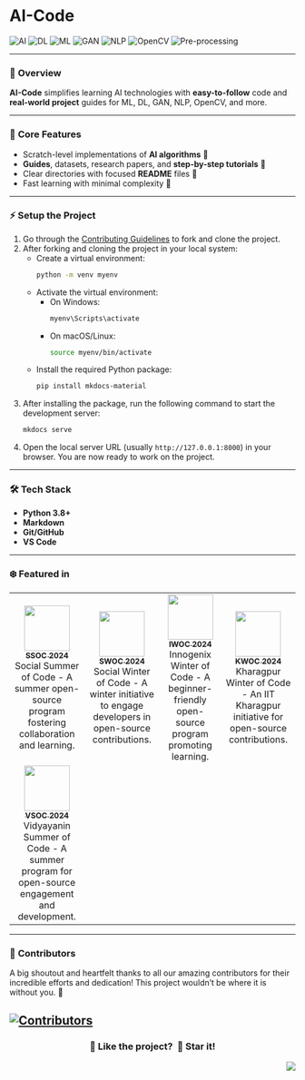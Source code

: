 # AI-Code

![AI](https://img.shields.io/badge/AI-ff5733?style=flat-square) 
![DL](https://img.shields.io/badge/DL-007bff?style=flat-square) 
![ML](https://img.shields.io/badge/ML-ffc300?style=flat-square) 
![GAN](https://img.shields.io/badge/GAN-6a1b9a?style=flat-square) 
![NLP](https://img.shields.io/badge/NLP-28a745?style=flat-square) 
![OpenCV](https://img.shields.io/badge/OpenCV-34495e?style=flat-square) 
![Pre-processing](https://img.shields.io/badge/Pre--processing-e67e22?style=flat-square)

---

### 🌟 **Overview**
**AI-Code** simplifies learning AI technologies with **easy-to-follow** code and **real-world project** guides for ML, DL, GAN, NLP, OpenCV, and more.

---

### 🔑 **Core Features**
- Scratch-level implementations of **AI algorithms** 🧠
- **Guides**, datasets, research papers, and **step-by-step tutorials** 📘
- Clear directories with focused **README** files 📂
- Fast learning with minimal complexity 🚀

---

### ⚡ **Setup the Project**
1. Go through the [Contributing Guidelines](./CONTRIBUTING.md) to fork and clone the project.
2. After forking and cloning the project in your local system:
   - Create a virtual environment:
     ```bash
     python -m venv myenv
     ```
   - Activate the virtual environment:
     - On Windows:
       ```bash
       myenv\Scripts\activate
       ```
     - On macOS/Linux:
       ```bash
       source myenv/bin/activate
       ```
   - Install the required Python package:
     ```bash
     pip install mkdocs-material
     ```
3. After installing the package, run the following command to start the development server:
   ```bash
   mkdocs serve
   ```
4. Open the local server URL (usually `http://127.0.0.1:8000`) in your browser. You are now ready to work on the project.

---

### 🛠️ **Tech Stack**
- **Python 3.8+**
- **Markdown**
- **Git/GitHub**
- **VS Code**

---
### ❄️ Featured in
<table>
<tr>
  <td align="center">
    <a href="https://ssocseason3.devfolio.co/">
      <img src="https://github.com/user-attachments/assets/27134867-4952-4511-be8d-95db42ce6601" width=80px height=80px />
      <br /><sub><b>SSOC 2024</b></sub>
    </a>
    <br />Social Summer of Code - A summer open-source program fostering collaboration and learning.
  </td>
  
  <td align="center">
    <a href="https://www.socialwinterofcode.com/">
      <img src="https://github.com/user-attachments/assets/a343c7eb-55c0-4f06-a3e3-eb6c67a90f29" width=80px height=80px />
      <br /><sub><b>SWOC 2024</b></sub>
    </a>
    <br />Social Winter of Code - A winter initiative to engage developers in open-source contributions.
  </td>
  
  <td align="center">
    <a href="https://iwoc3.devfolio.co/">
      <img src="https://github.com/user-attachments/assets/c90cfddc-4bfe-4c53-b214-6fb709b2c41d" width=80px height=80px />
      <br /><sub><b>IWOC 2024</b></sub>
    </a>
    <br />Innogenix Winter of Code - A beginner-friendly open-source program promoting learning.
  </td>
  
  <td align="center">
    <a href="https://kwoc.kossiitkgp.org/">
      <img src="https://github.com/user-attachments/assets/371aeff1-36df-418c-9848-5bb0fa262f87" width=80px height=80px />
      <br /><sub><b>KWOC 2024</b></sub>
    </a>
    <br />Kharagpur Winter of Code - An IIT Kharagpur initiative for open-source contributions.
  </td>
</tr>
<tr>
  <td align="center">
    <a href="https://vidyayanin.github.io/vsoc/index.html">
      <img src="https://github.com/user-attachments/assets/f5076a23-e77c-492e-8e66-5f1d23a23a31" width=80px height=80px />
      <br /><sub><b>VSOC 2024</b></sub>
    </a>
    <br />Vidyayanin Summer of Code - A summer program for open-source engagement and development.
  </td>
</tr>
</table>

---
### 👥 **Contributors**

   A big shoutout and heartfelt thanks to all our amazing contributors for their incredible efforts and dedication! This project wouldn’t be where it is without you. 💖
   
   <a href="https://github.com/Avdhesh-Varshney/AI-Code/graphs/contributors" target="_blank" rel="noopener noreferrer"> <img src="https://contrib.rocks/image?repo=Avdhesh-Varshney/AI-Code" alt="Contributors" /> </a>
   ---

<div align="center">
  <h3>💙 Like the project? &nbsp;🌟 Star it!</h3>
</div>

<a href="#top"><img src="https://img.shields.io/badge/⬆-Back%20to%20Top-red?style=for-the-badge" align="right"/></a>
